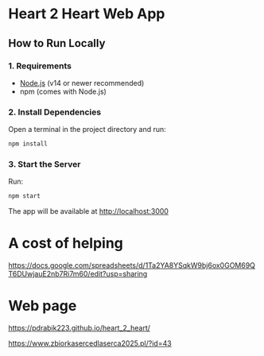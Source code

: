 # Heart 2 Heart Web App

## How to Run Locally

### 1. Requirements
- [Node.js](https://nodejs.org/) (v14 or newer recommended)
- npm (comes with Node.js)

### 2. Install Dependencies
Open a terminal in the project directory and run:

``` bash
npm install
```

### 3. Start the Server
Run:

``` bash
npm start
```

The app will be available at [http://localhost:3000](http://localhost:3000)

# A cost of helping 
https://docs.google.com/spreadsheets/d/1Ta2YA8YSqkW9bj6ox0GOM69QT6DUwjauE2nb7Ri7m60/edit?usp=sharing


# Web page
https://pdrabik223.github.io/heart_2_heart/


https://www.zbiorkasercedlaserca2025.pl/?id=43
